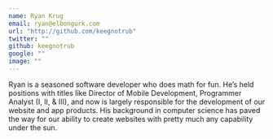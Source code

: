 ```yaml
---
name: Ryan Krug
email: ryan@elbongurk.com
url: "http://github.com/keegnotrub"
twitter: ""
github: keegnotrub
google: ""
image: ""
---
```


Ryan is a seasoned software developer who does math for fun. He’s held positions with titles like Director of Mobile Development, Programmer Analyst (I, II, & III), and now is largely responsible for the development of our website and app products. His background in computer science has paved the way for our ability to create websites with pretty much any capability under the sun.
